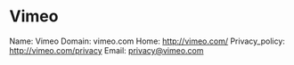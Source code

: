 
# Vimeo

Name: Vimeo
Domain: vimeo.com
Home: http://vimeo.com/
Privacy_policy: http://vimeo.com/privacy
Email: privacy@vimeo.com
